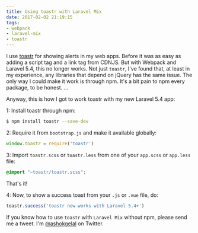 ```yaml
---
title: Using toastr with Laravel Mix
date: 2017-02-02 21:19:15
tags:
- webpack
- laravel-mix
- toastr
---
```


I use [toastr]() for showing alerts in my web apps. Before it was as easy as adding a script tag and a link tag from CDNJS. But with Webpack and Laravel 5.4, this no longer works. Not just `toastr`, I've found that, at least in my experience, any libraries that depend on jQuery has the same issue. The only way I could make it work is through npm. It's a bit pain to npm every package, to be honest. ...

<!--more-->

Anyway, this is how I got to work toastr with my new Laravel 5.4 app:

1: Install toastr through npm:

```bash
$ npm install toastr --save-dev

``` 

2: Require it from `bootstrap.js` and make it available globally:

```js
window.toastr = require('toastr')
```

3: Import `toastr.scss` or `toastr.less` from one of your `app.scss` or `app.less` file:

```scss
@import "~toastr/toastr.scss";
```

That's it!

4: Now, to show a success toast from your `.js` or `.vue` file, do:

```js
toastr.success('toastr now works with Laravel 5.4+')
```

If you know how to use `toastr` with `Laravel Mix` without npm, please send me a tweet. I'm [@ashokgelal](https://twitter.com/ashokgelal) on Twitter.